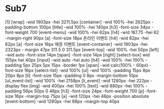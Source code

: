# Sub7
[1]
[wrap]
-wid 1903px
-hei 3211.5px
    [container]
    -wid 100%
    -hei 2625px
    -padding-bottom 100px
        [title]
        -wid 100%
        -hei 140px
            [h3]
            -font-size 34px
            -font-weight 700
        [event-menu]
        -wid 100%
        -hei 62px
            [h4]
            -wid 187.75
            -hei 62
            -margin-right 90px
                [a]
                -font-size 18px
                온라인 이벤트
            [h4]
            -wid 82px
            -hei 62px
                [a]
                -font-size 18px
                매장 이벤트
        [event-container]
        -wid 1903px
        -hei 2323px
        - margin 47px 311.5 0 311.5px
            [event-top]
            -wid 100%
            -hei 50px
                [left]
                -wid auto
                -font-size 14px
                    [span]
                    -font-size 14px
                [right]
                    [select-box]
                    wid 155px
                    hei 40px
                        [input]
                        -wid auto
                        -hei auto
                        [h4]
                        -wid 100%
                        -hei 100%
                        -padding 5px 25px 5px 15px
                        -border 1px
                            [span]
                            -wid calc(100% - 60px)
                            -font-size 16px
                        [select-list]
                        -wid 100%
                            [ul]
                            -wid 100%
                            -padding 15px 8px 20px 8px
                                [li]
                                -font-size 15px
                                -padding 0 8px
            -margin-bottom 10px
            [ul_event-list]
            -wid 100%
            -hei 2158px
                [li_event]
                -wid 1280px
                -hei 222px
                -display flex
                    [img]
                    -wid 400px
                    -hei 100%
                    [text]
                    -wid 880px
                    -hei 100%
                    -padding 56px 50px 0 48px
                        [h3]
                        -font-size 24px
                        -font-weight 700
                        [p]
                        -font-size 16px
                        -margin-top 75px
                        [a]
                        -wid 120px
                        -hei 46px
                        -position absolute
            [event-bottom]
            -wid 1280px
            -hei 68px
            -margin-top 40px